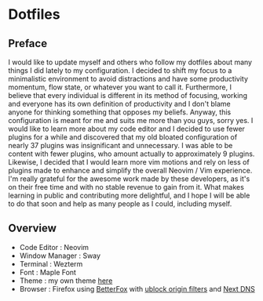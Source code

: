 # Dotfiles

## Preface

I would like to update myself and others who follow my dotfiles about many things I did lately to my configuration. I decided to shift my focus to a minimalistic environment to avoid distractions and have some productivity momentum, flow state, or whatever you want to call it. Furthermore, I believe that every individual is different in its method of focusing, working and everyone has its own definition of productivity and I don't blame anyone for thinking something that opposes my beliefs.
Anyway, this configuration is meant for me and suits me more than you guys, sorry yes.
I would like to learn more about my code editor and I decided to use fewer plugins for a while and discovered that my old bloated configuration of nearly 37 plugins was insignificant and unnecessary. I was able to be content with fewer plugins, who amount actually to approximately 9 plugins. Likewise, I decided that I would learn more vim motions and rely on less of plugins made to enhance and simplify the overall Neovim / Vim experience. I'm really grateful for the awesome work made by these developers, as it's on their free time and with no stable revenue to gain from it. What makes learning in public and contributing more delightful, and I hope I will be able to do that soon and help as many people as I could, including myself.

## Overview

- Code Editor : Neovim
- Window Manager : Sway
- Terminal : Wezterm
- Font : Maple Font
- Theme : my own theme [here](https://github.com/Yushi5058/expressoft)
- Browser : Firefox using [BetterFox](https://github.com/yokoffing/Betterfox)
  with [ublock origin filters](https://github.com/yokoffing/filterlists#guidelines)
  and [Next DNS](https://github.com/yokoffing/NextDNS-Config)
